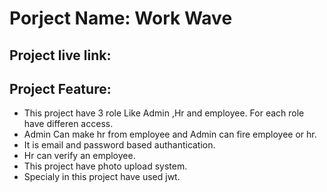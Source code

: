 # Porject Name: Work Wave

## Project live link: 


## Project Feature:
* This project have 3 role Like Admin ,Hr and employee. For each role have differen access.
* Admin Can make hr from employee and Admin can fire employee or hr.
* It is email and password based authantication.
* Hr can verify an employee.
* This project have photo upload system.
* Specialy in this project have used jwt. 